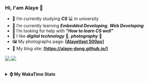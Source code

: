### Hi, **I'am Alaye** 👋

- 📖 I’m currently studying ***CS*** 💻 in university
- 🌱 I’m currently learning ***Embedded Developing***, ***Web Developing***
- 🤔 I’m looking for help with ***"How to learn CS well"***
- 🤩 I like ***digital technology*** 📱, ***photography*** 📸
- 🖼️ My photographs page: **[[AlayeVast 500px](https://500px.com.cn/AlayeVast)]**
- 📰 My blog site: **[https://alaye-dong.github.io/]**

<!--
[![Alaye's GitHub stats](https://github-readme-stats.vercel.app/api?username=Alaye-Dong&custom_title=Alaye%20Dong`s%20GitHub%20stats&show_icons=true&rank_icon=percentile&theme=transparent&include_all_commits=true&count_private=true)](https://github.com/anuraghazra/github-readme-stats) 
[![Top Langs](https://github-readme-stats.vercel.app/api/top-langs/?username=Alaye-Dong\&layout=compact&theme=transparent)](https://github.com/anuraghazra/github-readme-stats)
-->
<a href="https://github.com/anuraghazra/github-readme-stats">
  <img height=200 align="center" src="https://github-readme-stats.vercel.app/api?username=Alaye-Dong&custom_title=Alaye%20Dong`s%20GitHub%20stats&show_icons=true&rank_icon=percentile&theme=transparent&include_all_commits=true&count_private=true" />
</a>
<a href="https://github.com/anuraghazra/convoychat">
  <img height=200 align="center" src="https://github-readme-stats.vercel.app/api/top-langs/?username=Alaye-Dong&layout=compact&theme=transparent&include_all_commits=true&count_private=true&langs_count=8&card_width=300" />
</a>

<br />
<br />

<div style="display:none"> 
  <img src="https://visitor-badge.laobi.icu/badge?page_id=Alaye-Dong.Alaye-Dong"/>
</div>
<br />

<details>	
  <summary><b> ⌚ My WakaTime Stats </b></summary>

<br />

<!--START_SECTION:waka-->
![Code Time](http://img.shields.io/badge/Code%20Time-141%20hrs%2037%20mins-blue)

![Profile Views](http://img.shields.io/badge/Profile%20Views-0-blue)

![Lines of code](https://img.shields.io/badge/From%20Hello%20World%20I%27ve%20Written-770.7%20thousand%20lines%20of%20code-blue)

**🐱 My GitHub Data** 

> 📦 42.3 kB Used in GitHub's Storage 
 > 
> 🚫 Not Opted to Hire
 > 
> 📜 11 Public Repositories 
 > 
> 🔑 4 Private Repositories 
 > 
**I'm a Night 🦉** 

```text
🌞 Morning                47 commits          █░░░░░░░░░░░░░░░░░░░░░░░░   05.17 % 
🌆 Daytime                329 commits         █████████░░░░░░░░░░░░░░░░   36.19 % 
🌃 Evening                339 commits         █████████░░░░░░░░░░░░░░░░   37.29 % 
🌙 Night                  194 commits         █████░░░░░░░░░░░░░░░░░░░░   21.34 % 
```
📅 **I'm Most Productive on Sunday** 

```text
Monday                   130 commits         ████░░░░░░░░░░░░░░░░░░░░░   14.30 % 
Tuesday                  111 commits         ███░░░░░░░░░░░░░░░░░░░░░░   12.21 % 
Wednesday                100 commits         ███░░░░░░░░░░░░░░░░░░░░░░   11.00 % 
Thursday                 120 commits         ███░░░░░░░░░░░░░░░░░░░░░░   13.20 % 
Friday                   113 commits         ███░░░░░░░░░░░░░░░░░░░░░░   12.43 % 
Saturday                 123 commits         ███░░░░░░░░░░░░░░░░░░░░░░   13.53 % 
Sunday                   212 commits         ██████░░░░░░░░░░░░░░░░░░░   23.32 % 
```


📊 **This Week I Spent My Time On** 

```text
💬 Programming Languages: 
Vue.js                   9 hrs 8 mins        ████████░░░░░░░░░░░░░░░░░   33.88 % 
Markdown                 5 hrs 54 mins       █████░░░░░░░░░░░░░░░░░░░░   21.86 % 
TypeScript               5 hrs 25 mins       █████░░░░░░░░░░░░░░░░░░░░   20.11 % 
JSON                     1 hr 55 mins        ██░░░░░░░░░░░░░░░░░░░░░░░   07.12 % 
TSConfig                 1 hr 40 mins        ██░░░░░░░░░░░░░░░░░░░░░░░   06.23 % 

🔥 Editors: 
VS Code                  27 hrs              █████████████████████████   100.00 % 
PyCharm                  0 secs              ░░░░░░░░░░░░░░░░░░░░░░░░░   00.00 % 

🐱‍💻 Projects: 
JXUT-BST-IO-VitePress-For11 hrs 4 mins       ██████████░░░░░░░░░░░░░░░   41.04 % 
unibest-demo             6 hrs 41 mins       ██████░░░░░░░░░░░░░░░░░░░   24.78 % 
heima-shop               4 hrs 18 mins       ████░░░░░░░░░░░░░░░░░░░░░   15.96 % 
Uniapp_Study             2 hrs 34 mins       ██░░░░░░░░░░░░░░░░░░░░░░░   09.52 % 
Python_Study             1 hr 12 mins        █░░░░░░░░░░░░░░░░░░░░░░░░   04.46 % 
```

**I Mostly Code in C** 

```text
C                        7 repos             ███████████░░░░░░░░░░░░░░   43.75 % 
TypeScript               3 repos             █████░░░░░░░░░░░░░░░░░░░░   18.75 % 
C++                      2 repos             ███░░░░░░░░░░░░░░░░░░░░░░   12.50 % 
SCSS                     1 repo              ██░░░░░░░░░░░░░░░░░░░░░░░   06.25 % 
Python                   1 repo              ██░░░░░░░░░░░░░░░░░░░░░░░   06.25 % 
```



**Timeline**

![Lines of Code chart](https://raw.githubusercontent.com/Alaye-Dong/Alaye-Dong/main/assets/bar_graph.png)


 Last Updated on 26/10/2024 18:42:41 UTC
<!--END_SECTION:waka-->

</details>
